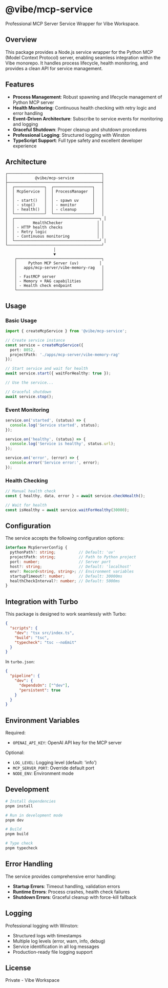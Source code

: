 # @vibe/mcp-service

Professional MCP Server Service Wrapper for Vibe Workspace.

## Overview

This package provides a Node.js service wrapper for the Python MCP (Model Context Protocol) server, enabling seamless integration within the Vibe monorepo. It handles process lifecycle, health monitoring, and provides a clean API for service management.

## Features

- **Process Management**: Robust spawning and lifecycle management of Python MCP server
- **Health Monitoring**: Continuous health checking with retry logic and error handling
- **Event-Driven Architecture**: Subscribe to service events for monitoring and logging
- **Graceful Shutdown**: Proper cleanup and shutdown procedures
- **Professional Logging**: Structured logging with Winston
- **TypeScript Support**: Full type safety and excellent developer experience

## Architecture

```
┌─────────────────────────────────────────┐
│            @vibe/mcp-service            │
├─────────────────────────────────────────┤
│  ┌─────────────┐  ┌─────────────────┐   │
│  │ McpService  │  │ ProcessManager  │   │
│  │             │  │                 │   │
│  │ - start()   │  │ - spawn uv      │   │
│  │ - stop()    │  │ - monitor       │   │
│  │ - health()  │  │ - cleanup       │   │
│  └─────────────┘  └─────────────────┘   │
│  ┌─────────────────────────────────────┐ │
│  │        HealthChecker               │ │
│  │ - HTTP health checks               │ │
│  │ - Retry logic                      │ │
│  │ - Continuous monitoring            │ │
│  └─────────────────────────────────────┘ │
└─────────────────────────────────────────┘
                     │
                     ▼
    ┌─────────────────────────────────────┐
    │     Python MCP Server (uv)         │
    │   apps/mcp-server/vibe-memory-rag   │
    │                                     │
    │ - FastMCP server                    │
    │ - Memory + RAG capabilities         │
    │ - Health check endpoint             │
    └─────────────────────────────────────┘
```

## Usage

### Basic Usage

```typescript
import { createMcpService } from '@vibe/mcp-service';

// Create service instance
const service = createMcpService({
  port: 8052,
  projectPath: './apps/mcp-server/vibe-memory-rag'
});

// Start service and wait for health
await service.start({ waitForHealthy: true });

// Use the service...

// Graceful shutdown
await service.stop();
```

### Event Monitoring

```typescript
service.on('started', (status) => {
  console.log('Service started', status);
});

service.on('healthy', (status) => {
  console.log('Service is healthy', status.url);
});

service.on('error', (error) => {
  console.error('Service error:', error);
});
```

### Health Checking

```typescript
// Manual health check
const { healthy, data, error } = await service.checkHealth();

// Wait for health
const isHealthy = await service.waitForHealthy(30000);
```

## Configuration

The service accepts the following configuration options:

```typescript
interface McpServerConfig {
  pythonPath?: string;          // Default: 'uv'
  projectPath: string;          // Path to Python project
  port: number;                 // Server port
  host?: string;                // Default: 'localhost'
  env?: Record<string, string>; // Environment variables
  startupTimeout?: number;      // Default: 30000ms
  healthCheckInterval?: number; // Default: 5000ms
}
```

## Integration with Turbo

This package is designed to work seamlessly with Turbo:

```json
{
  "scripts": {
    "dev": "tsx src/index.ts",
    "build": "tsc",
    "typecheck": "tsc --noEmit"
  }
}
```

In `turbo.json`:

```json
{
  "pipeline": {
    "dev": {
      "dependsOn": ["^dev"],
      "persistent": true
    }
  }
}
```

## Environment Variables

Required:
- `OPENAI_API_KEY`: OpenAI API key for the MCP server

Optional:
- `LOG_LEVEL`: Logging level (default: 'info')
- `MCP_SERVER_PORT`: Override default port
- `NODE_ENV`: Environment mode

## Development

```bash
# Install dependencies
pnpm install

# Run in development mode
pnpm dev

# Build
pnpm build

# Type check
pnpm typecheck
```

## Error Handling

The service provides comprehensive error handling:

- **Startup Errors**: Timeout handling, validation errors
- **Runtime Errors**: Process crashes, health check failures
- **Shutdown Errors**: Graceful cleanup with force-kill fallback

## Logging

Professional logging with Winston:

- Structured logs with timestamps
- Multiple log levels (error, warn, info, debug)
- Service identification in all log messages
- Production-ready file logging support

## License

Private - Vibe Workspace